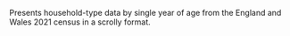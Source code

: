Presents household-type data by single year of age from the England and Wales 2021 census in a scrolly format.
 